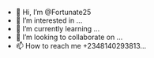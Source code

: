 - 👋 Hi, I’m @Fortunate25
- 👀 I’m interested in ...
- 🌱 I’m currently learning ...
- 💞️ I’m looking to collaborate on ...
- 📫 How to reach me +2348140293813...

<!---
Fortunate25/Fortunate25 is a ✨ special ✨ repository because its `README.md` (this file) appears on your GitHub profile.
You can click the Preview link to take a look at your changes.
--->
